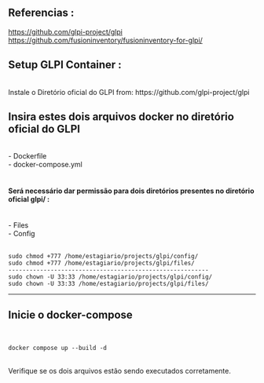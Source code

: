 
Referencias :
<br>
-----------------------------------------------------------------------------

https://github.com/glpi-project/glpi
https://github.com/fusioninventory/fusioninventory-for-glpi/
<br>
<h2>Setup GLPI Container :</h2>
<br>
Instale o Diretório oficial do GLPI from: https://github.com/glpi-project/glpi

<br>
<h2>Insira estes dois arquivos docker no diretório oficial do GLPI</h2> 
<br>
- Dockerfile
<br>
- docker-compose.yml
<br>
<br>
<h4>Será necessário dar permissão para dois diretórios presentes no diretório oficial <b>glpi/</b> :</h4>
<br>
- Files
<br>
- Config
<br>
<br>

```
sudo chmod +777 /home/estagiario/projects/glpi/config/
sudo chmod +777 /home/estagiario/projects/glpi/files/
---------------------------------------------------------
sudo chown -U 33:33 /home/estagiario/projects/glpi/config/
sudo chown -U 33:33 /home/estagiario/projects/glpi/files/
```

--------------------------------------------------------

<h2>Inicie o docker-compose</h2>
<br>

```
docker compose up --build -d
```

<br>
Verifique se os dois arquivos estão sendo executados corretamente.